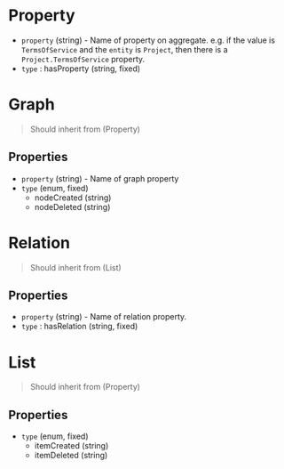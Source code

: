 # Property

 - `property` (string) - Name of property on aggregate. e.g. if the value is `TermsOfService` and the `entity` is `Project`, then there is a `Project.TermsOfService` property.
 - `type` : hasProperty (string, fixed)

# Graph

> Should inherit from (Property)

## Properties

 - `property` (string) - Name of graph property
 - `type` (enum, fixed)
   - nodeCreated (string)
   - nodeDeleted (string)

# Relation

> Should inherit from (List)

## Properties

 - `property` (string) - Name of relation property.
 - `type` : hasRelation (string, fixed)

# List

> Should inherit from (Property)

## Properties

 - `type` (enum, fixed)
   - itemCreated (string)
   - itemDeleted (string)
